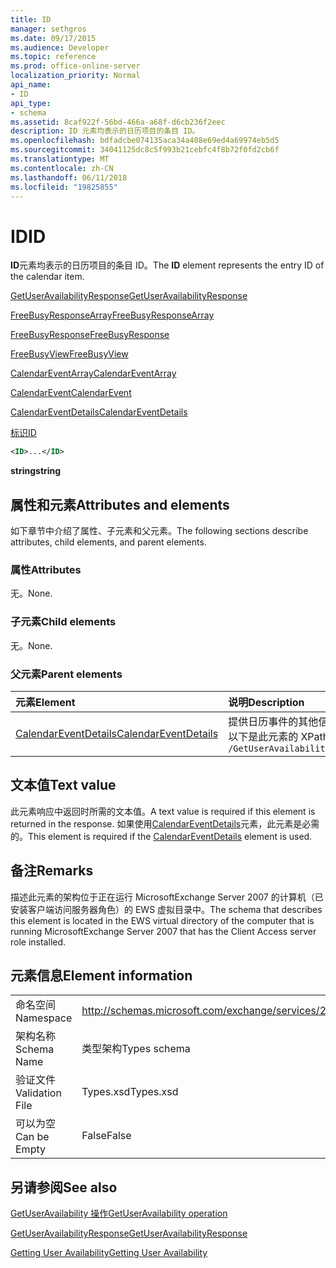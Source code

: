 ```yaml
---
title: ID
manager: sethgros
ms.date: 09/17/2015
ms.audience: Developer
ms.topic: reference
ms.prod: office-online-server
localization_priority: Normal
api_name:
- ID
api_type:
- schema
ms.assetid: 8caf922f-56bd-466a-a68f-d6cb236f2eec
description: ID 元素均表示的日历项目的条目 ID。
ms.openlocfilehash: bdfadcbe074135aca34a408e69ed4a69974eb5d5
ms.sourcegitcommit: 34041125dc8c5f993b21cebfc4f8b72f0fd2cb6f
ms.translationtype: MT
ms.contentlocale: zh-CN
ms.lasthandoff: 06/11/2018
ms.locfileid: "19825855"
---
```

# <a name="id"></a><span data-ttu-id="4f976-103">ID</span><span class="sxs-lookup"><span data-stu-id="4f976-103">ID</span></span>

<span data-ttu-id="4f976-104">**ID**元素均表示的日历项目的条目 ID。</span><span class="sxs-lookup"><span data-stu-id="4f976-104">The **ID** element represents the entry ID of the calendar item.</span></span> 
  
[<span data-ttu-id="4f976-105">GetUserAvailabilityResponse</span><span class="sxs-lookup"><span data-stu-id="4f976-105">GetUserAvailabilityResponse</span></span>](getuseravailabilityresponse.md)
  
[<span data-ttu-id="4f976-106">FreeBusyResponseArray</span><span class="sxs-lookup"><span data-stu-id="4f976-106">FreeBusyResponseArray</span></span>](freebusyresponsearray.md)
  
[<span data-ttu-id="4f976-107">FreeBusyResponse</span><span class="sxs-lookup"><span data-stu-id="4f976-107">FreeBusyResponse</span></span>](freebusyresponse.md)
  
[<span data-ttu-id="4f976-108">FreeBusyView</span><span class="sxs-lookup"><span data-stu-id="4f976-108">FreeBusyView</span></span>](freebusyview.md)
  
[<span data-ttu-id="4f976-109">CalendarEventArray</span><span class="sxs-lookup"><span data-stu-id="4f976-109">CalendarEventArray</span></span>](calendareventarray.md)
  
[<span data-ttu-id="4f976-110">CalendarEvent</span><span class="sxs-lookup"><span data-stu-id="4f976-110">CalendarEvent</span></span>](calendarevent.md)
  
[<span data-ttu-id="4f976-111">CalendarEventDetails</span><span class="sxs-lookup"><span data-stu-id="4f976-111">CalendarEventDetails</span></span>](calendareventdetails.md)
  
[<span data-ttu-id="4f976-112">标识</span><span class="sxs-lookup"><span data-stu-id="4f976-112">ID</span></span>](id.md)
  
```xml
<ID>...</ID>
```

 <span data-ttu-id="4f976-113">**string**</span><span class="sxs-lookup"><span data-stu-id="4f976-113">**string**</span></span>
## <a name="attributes-and-elements"></a><span data-ttu-id="4f976-114">属性和元素</span><span class="sxs-lookup"><span data-stu-id="4f976-114">Attributes and elements</span></span>

<span data-ttu-id="4f976-115">如下章节中介绍了属性、子元素和父元素。</span><span class="sxs-lookup"><span data-stu-id="4f976-115">The following sections describe attributes, child elements, and parent elements.</span></span>
  
### <a name="attributes"></a><span data-ttu-id="4f976-116">属性</span><span class="sxs-lookup"><span data-stu-id="4f976-116">Attributes</span></span>

<span data-ttu-id="4f976-117">无。</span><span class="sxs-lookup"><span data-stu-id="4f976-117">None.</span></span>
  
### <a name="child-elements"></a><span data-ttu-id="4f976-118">子元素</span><span class="sxs-lookup"><span data-stu-id="4f976-118">Child elements</span></span>

<span data-ttu-id="4f976-119">无。</span><span class="sxs-lookup"><span data-stu-id="4f976-119">None.</span></span>
  
### <a name="parent-elements"></a><span data-ttu-id="4f976-120">父元素</span><span class="sxs-lookup"><span data-stu-id="4f976-120">Parent elements</span></span>

|<span data-ttu-id="4f976-121">**元素**</span><span class="sxs-lookup"><span data-stu-id="4f976-121">**Element**</span></span>|<span data-ttu-id="4f976-122">**说明**</span><span class="sxs-lookup"><span data-stu-id="4f976-122">**Description**</span></span>|
|:-----|:-----|
|[<span data-ttu-id="4f976-123">CalendarEventDetails</span><span class="sxs-lookup"><span data-stu-id="4f976-123">CalendarEventDetails</span></span>](calendareventdetails.md) <br/> |<span data-ttu-id="4f976-124">提供日历事件的其他信息。</span><span class="sxs-lookup"><span data-stu-id="4f976-124">Provides additional information for a calendar event.</span></span>  <br/> <span data-ttu-id="4f976-125">以下是此元素的 XPath 表达式：</span><span class="sxs-lookup"><span data-stu-id="4f976-125">The following is the XPath expression to this element:</span></span>  <br/>  `/GetUserAvailabilityResponse/FreeBusyResponseArray/FreeBusyResponse/FreeBusyView/CalendarEventArray/CalendarEvent[i]/CalendarEventDetails` <br/> |
   
## <a name="text-value"></a><span data-ttu-id="4f976-126">文本值</span><span class="sxs-lookup"><span data-stu-id="4f976-126">Text value</span></span>

<span data-ttu-id="4f976-127">此元素响应中返回时所需的文本值。</span><span class="sxs-lookup"><span data-stu-id="4f976-127">A text value is required if this element is returned in the response.</span></span> <span data-ttu-id="4f976-128">如果使用[CalendarEventDetails](calendareventdetails.md)元素，此元素是必需的。</span><span class="sxs-lookup"><span data-stu-id="4f976-128">This element is required if the [CalendarEventDetails](calendareventdetails.md) element is used.</span></span> 
  
## <a name="remarks"></a><span data-ttu-id="4f976-129">备注</span><span class="sxs-lookup"><span data-stu-id="4f976-129">Remarks</span></span>

<span data-ttu-id="4f976-130">描述此元素的架构位于正在运行 MicrosoftExchange Server 2007 的计算机（已安装客户端访问服务器角色）的 EWS 虚拟目录中。</span><span class="sxs-lookup"><span data-stu-id="4f976-130">The schema that describes this element is located in the EWS virtual directory of the computer that is running MicrosoftExchange Server 2007 that has the Client Access server role installed.</span></span>
  
## <a name="element-information"></a><span data-ttu-id="4f976-131">元素信息</span><span class="sxs-lookup"><span data-stu-id="4f976-131">Element information</span></span>

|||
|:-----|:-----|
|<span data-ttu-id="4f976-132">命名空间</span><span class="sxs-lookup"><span data-stu-id="4f976-132">Namespace</span></span>  <br/> |http://schemas.microsoft.com/exchange/services/2006/types  <br/> |
|<span data-ttu-id="4f976-133">架构名称</span><span class="sxs-lookup"><span data-stu-id="4f976-133">Schema Name</span></span>  <br/> |<span data-ttu-id="4f976-134">类型架构</span><span class="sxs-lookup"><span data-stu-id="4f976-134">Types schema</span></span>  <br/> |
|<span data-ttu-id="4f976-135">验证文件</span><span class="sxs-lookup"><span data-stu-id="4f976-135">Validation File</span></span>  <br/> |<span data-ttu-id="4f976-136">Types.xsd</span><span class="sxs-lookup"><span data-stu-id="4f976-136">Types.xsd</span></span>  <br/> |
|<span data-ttu-id="4f976-137">可以为空</span><span class="sxs-lookup"><span data-stu-id="4f976-137">Can be Empty</span></span>  <br/> |<span data-ttu-id="4f976-138">False</span><span class="sxs-lookup"><span data-stu-id="4f976-138">False</span></span>  <br/> |
   
## <a name="see-also"></a><span data-ttu-id="4f976-139">另请参阅</span><span class="sxs-lookup"><span data-stu-id="4f976-139">See also</span></span>



[<span data-ttu-id="4f976-140">GetUserAvailability 操作</span><span class="sxs-lookup"><span data-stu-id="4f976-140">GetUserAvailability operation</span></span>](getuseravailability-operation.md)
  
[<span data-ttu-id="4f976-141">GetUserAvailabilityResponse</span><span class="sxs-lookup"><span data-stu-id="4f976-141">GetUserAvailabilityResponse</span></span>](getuseravailabilityresponse.md)


[<span data-ttu-id="4f976-142">Getting User Availability</span><span class="sxs-lookup"><span data-stu-id="4f976-142">Getting User Availability</span></span>](http://msdn.microsoft.com/library/d4133fcb-9b0f-4e6b-aadf-a389da83516a%28Office.15%29.aspx)

